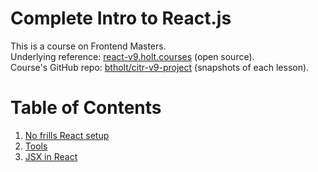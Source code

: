 # Complete Intro to React.js
This is a course on Frontend Masters.  
Underlying reference: [react-v9.holt.courses](https://react-v9.holt.courses/) (open source).  
Course's GitHub repo: [btholt/citr-v9-project](https://github.com/btholt/citr-v9-project) (snapshots of each lesson).

# Table of Contents

1. [No frills React setup](./01-NO-FRILLS-REACT.md)
2. [Tools](02-TOOLS.md)
3. [JSX in React](03-JSX.md)
